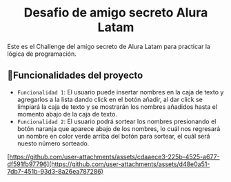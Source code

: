 <h1 align="center"> Desafio de amigo secreto Alura Latam </h1>
Este es el Challenge del amigo secreto de Alura Latam para practicar la lógica de programación.

## :hammer:Funcionalidades del proyecto

- `Funcionalidad 1`: El usuario puede insertar nombres en la caja de texto y agregarlos a la lista dando click en el botón añadir, al dar click se limpiará la caja de texto y se mostrarán los nombres añadidos hasta el momento abajo de la caja de texto.
- `Funcionalidad 2`: El usuario podrá sortear los nombres presionando el botón naranja que aparece abajo de los nombres, lo cuál nos regresará un nombre en color verde arriba del botón para sortear, el cuál será nuesto número sorteado.

[https://github.com/user-attachments/assets/cdaaece3-225b-4525-a677-df591fb97796](https://github.com/user-attachments/assets/d48e0a51-7db7-451b-93d3-8a26ea787286)
